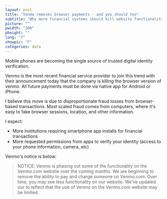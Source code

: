 ```yaml
---
layout: post
title: "Venmo removes browser payments - and you should too"
subtitle: "Why more financial systems should kill website functionality"
picture: ""
pwidth: "200"
pheight: ""
long: "T"
showpic: "F"
categories: data
---
```


Mobile phones are becoming the single source of trusted digital identity verification.

Venmo is the most recent financial service provider to join this trend with their announcement today that the company is killing the browser version of venmo.
All future payments must be done via native app for Android or iPhone.

I believe this move is due to disproportionate fraud losses from browser-based transactions. Most scaled fraud comes from computers, where it's easy to fake browser sessions, location, and other information.

I expect:

- More institutions requiring smartphone app installs for financial transactions
- More requested permissions from apps to verify your identity (access to your phone information, camera, etc)

Venmo's notice is below:

> NOTICE: Venmo
>  is phasing out some of the functionality on the Venmo.com website over the
>  coming months. We are beginning to remove the ability to pay and charge someone on Venmo.com.
>  Over time, you may see less functionality on our website.
> We've updated our to reflect that the use of Venmo on the Venmo.com  website may be limited.


